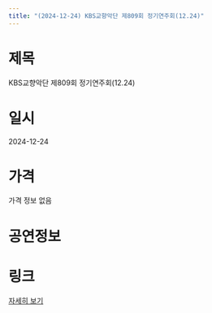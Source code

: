 ```yaml
---
title: "(2024-12-24) KBS교향악단 제809회 정기연주회(12.24)"
---
```


# 제목
KBS교향악단 제809회 정기연주회(12.24)

# 일시
2024-12-24

# 가격
가격 정보 없음

# 공연정보


# 링크
[자세히 보기](https://www.sac.or.kr/site/main/show/show_view?SN=68771, "https://www.sac.or.kr/site/main/show/show_view?SN=68771")
